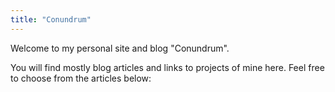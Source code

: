 ```yaml
---
title: "Conundrum"
---
```

Welcome to my personal site and blog "Conundrum".

You will find mostly blog articles and links to projects of mine here.
Feel free to choose from the articles below: